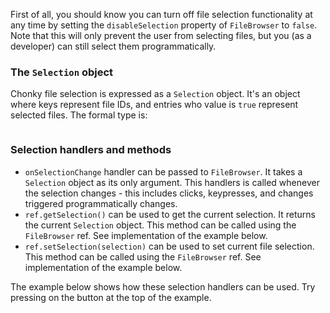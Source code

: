 First of all, you should know you can turn off file selection functionality at any time by setting the
`disableSelection` property of `FileBrowser` to `false`. Note that this will only prevent the user from selecting
files, but you (as a developer) can still select them programmatically.

### The `Selection` object

Chonky file selection is expressed as a `Selection` object. It's an object where keys represent file IDs, and entries
who value is `true` represent selected files. The formal type is:

```typescript { "typeName" : "Selection" }
```

### Selection handlers and methods

- `onSelectionChange` handler can be passed to `FileBrowser`. It takes a `Selection` object as its only argument.
  This handlers is called whenever the selection changes - this includes clicks, keypresses, and changes
  triggered programmatically changes.
- `ref.getSelection()` can be used to get the current selection. It returns the current `Selection` object. This
  method can be called using the `FileBrowser` ref. See implementation of the example below.
- `ref.setSelection(selection)` can be used to set current file selection. This method can be called using the
  `FileBrowser` ref. See implementation of the example below.

The example below shows how these selection handlers can be used. Try pressing on the button at the top of the example.

```js { "componentPath": "../components/Selection.js" }
```
